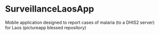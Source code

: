# SurveillanceLaosApp
Mobile application designed to report cases of malaria (to a DHIS2 server) for Laos (pictureapp blessed repository)
